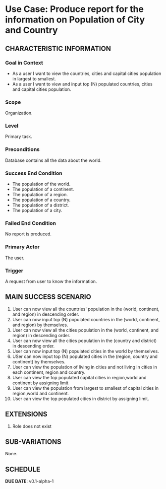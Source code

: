 # Use Case: Produce report for the information on Population of City and Country

## CHARACTERISTIC INFORMATION 

### Goal in Context

- As a user I want to view the countries, cities and capital cities population in largest to smallest.
- As a user I want to view and input top (N) populated countries, cities and capital cities population.
### Scope

Organization.

### 

### Level

Primary task.

### 

### Preconditions

Database contains all the data about the world.

### 

### Success End Condition

- The population of the world.
- The population of a continent.
- The population of a region.
- The population of a country.
- The population of a district.
- The population of a city.

### 

### Failed End Condition

No report is produced.

### 

### Primary Actor

The user.

### 

### Trigger

A request from user to know the information.

## 

## MAIN SUCCESS SCENARIO

1. User can now view  all the countries' population in the (world, continent, and region) in descending order.
2. User can now input top (N) populated countries in the (world, continent, and region) by themselves.
3. User can now view all the cities population in the (world, continent, and region) in descending order.
4. User can now view all the cities population in the (country and district) in descending order.
5. User can now input top (N) populated cities in the world by themselves.
6. USer can now input top (N) populated cities in the (region, country and continent) by themselves.
7. User can view the population of living in cities and not living in cities in each continent, region and country.
8. User can view the top populated capital cities in region,world and continent by assigning limit
9. User can view the population from largest to smallest of capital cities in region,world and continent.
10. User can view the top populated cities in district by assigning limit.

## 

## EXTENSIONS

1. Role does not exist

## SUB-VARIATIONS

None.

## 

## SCHEDULE

**DUE DATE**:  v0.1-alpha-1